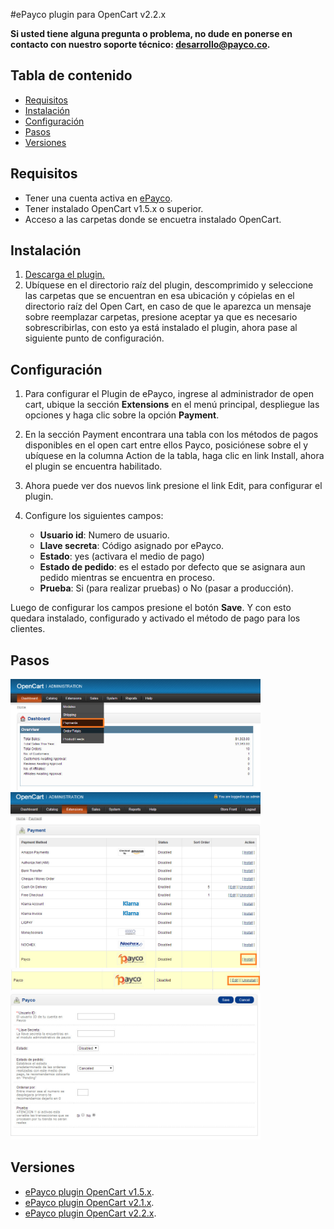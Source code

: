 #ePayco plugin para OpenCart v2.2.x

**Si usted tiene alguna pregunta o problema, no dude en ponerse en contacto con nuestro soporte técnico: desarrollo@payco.co.**

## Tabla de contenido

* [Requisitos](#requisitos)
* [Instalación](#instalación)
* [Configuración](#configuración)
* [Pasos](#pasos)
* [Versiones](#versiones)

## Requisitos

* Tener una cuenta activa en [ePayco](https://pagaycobra.com).
* Tener instalado OpenCart v1.5.x o superior.
* Acceso a las carpetas donde se encuetra instalado OpenCart.

## Instalación

1. [Descarga el plugin.](https://github.com/epayco/Plugin_ePayco_OpenCart/releases)
2. Ubíquese en el directorio raíz del plugin, descomprimido y seleccione las carpetas que se encuentran en esa ubicación y cópielas en el directorio raíz del Open Cart, en caso de que le aparezca un mensaje sobre reemplazar carpetas, presione aceptar ya que es necesario sobrescribirlas, con esto ya está instalado el plugin, ahora pase al siguiente punto de configuración.


## Configuración

1. Para configurar el Plugin de ePayco, ingrese al administrador de open cart, ubique la sección **Extensions** en el menú principal, despliegue las opciones y haga clic sobre la opción **Payment**.
2. En la sección Payment encontrara una tabla con los métodos de pagos disponibles en el open cart entre ellos Payco, posiciónese sobre el y ubíquese en la columna Action de la tabla, haga clic en link Install, ahora el plugin se encuentra habilitado.
3. Ahora puede ver dos nuevos link presione el link Edit, para configurar el plugin.
4. Configure los siguientes campos:

	* **Usuario id**: Numero de usuario.
	* **Llave secreta**: Código asignado por ePayco.
	* **Estado**: yes (activara el medio de pago)
	* **Estado de pedido**: es el estado por defecto que se asignara aun pedido mientras se encuentra en proceso.
	* **Prueba**: Si (para realizar pruebas) o No (pasar a producción).

Luego de configurar los campos presione el botón **Save**. Y con esto quedara instalado, configurado y activado el método de pago para los clientes.


## Pasos

<img src="ImgTutorialOpenCart/tuto-1.jpg" width="400px"/>
<img src="ImgTutorialOpenCart/tuto-2.jpg" width="400px"/>
<img src="ImgTutorialOpenCart/tuto-3.jpg" width="400px"/>
<img src="ImgTutorialOpenCart/tuto-4.jpg" width="400px"/>

## Versiones
* [ePayco plugin OpenCart v1.5.x](https://github.com/epayco/Plugin_ePayco_OpenCart/releases/tag/1.5.x).
* [ePayco plugin OpenCart v2.1.x](https://github.com/epayco/Plugin_ePayco_OpenCart/releases/tag/2.1.x).
* [ePayco plugin OpenCart v2.2.x](https://github.com/epayco/Plugin_ePayco_OpenCart/releases/tag/2.2.x).